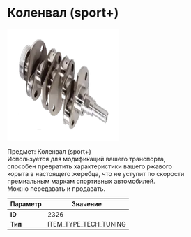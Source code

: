 # Коленвал (sport+)

![Item Image](../img/2326.webp?raw=true)

Предмет: Коленвал (sport+)<br>Используется для модификаций вашего транспорта, <br>способен превратить характеристики вашего ржавого<br>корыта в настоящего жеребца, что не уступит по скорости<br>премиальным маркам спортивных автомобилей.<br>Можно передавать и продавать.


| Параметр | Значение |
|----------|----------|
| **ID** | 2326 |
| **Тип** | ITEM_TYPE_TECH_TUNING |

